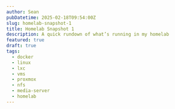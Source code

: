 ```yaml
---
author: Sean
pubDatetime: 2025-02-18T09:54:00Z
slug: homelab-snapshot-1
title: Homelab Snapshot 1
description: A quick rundown of what’s running in my homelab
featured: true
draft: true
tags:
  - docker
  - linux
  - lxc
  - vms
  - proxmox
  - nfs
  - media-server
  - homelab
---
```

